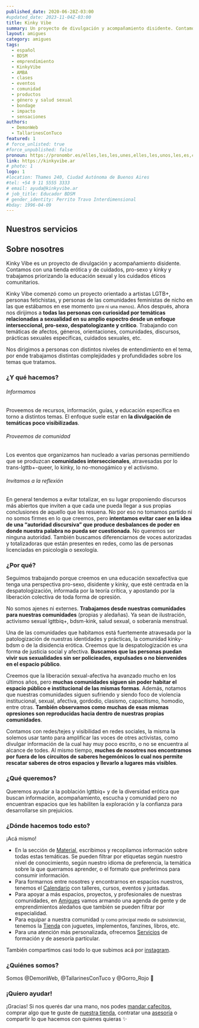 ```yaml
---
published_date: 2020-06-28Z-03:00
#updated_date: 2023-11-04Z-03:00
title: Kinky Vibe
summary: Un proyecto de divulgación y acompañamiento disidente. Contamos con una tienda erótica y de cuidados, pro-sexo y kinky y trabajamos priorizando la educación sexual y los cuidados éticos comunitarios
layout: amigues
category: amigues
tags:
  - español
  - BDSM
  - emprendimiento
  - KinkyVibe
  - AMBA
  - clases
  - eventos
  - comunidad
  - productos
  - género y salud sexual
  - bondage
  - impacto
  - sensaciones
authors:
  - DemonWeb
  - TallarinesConTuco
featured: 1
# force_unlisted: true
#force_unpublished: false
pronoun: https://pronombr.es/elles,les,les,unes,elles,les,unos,les,es,co,
link: https://kinkyvibe.ar
# photo: 1
logo: 1
#location: Thames 240, Ciudad Autónoma de Buenos Aires
#tel: +54 9 11 5555 3333
# email: ayuda@kinkyvibe.ar
# job_title: Educador BDSM
# gender_identity: Perrito Travo Interdimensional
#bday: 1996-04-09
---
```


## Nuestros servicios

## Sobre nosotres

Kinky Vibe es un proyecto de divulgación y acompañamiento disidente. Contamos con una tienda erótica y de cuidados, pro-sexo y kinky y trabajamos priorizando la educación sexual y los cuidados éticos comunitarios.

Kinky Vibe comenzó como un proyecto orientado a artistas LGTB+, personas fetichistas, y personas de las comunidades feministas de nicho en las que estábamos en ese momento <small>(pre ni una menos)</small>. Años después, ahora nos dirijimos a **todas las personas con curiosidad por temáticas relacionadas a sexualidad en su amplio espectro desde un enfoque interseccional, pro-sexo, despatologizante y crítico**. Trabajando con temáticas de afectos, géneros, orientaciones, comunidades, discursos, prácticas sexuales específicas, cuidados sexuales, etc.

Nos dirigimos a personas con distintos niveles de entendimiento en el tema, por ende trabajamos distintas complejidades y profundidades sobre los temas que tratamos.

### ¿Y qué hacemos?

###### Informamos

Proveemos de recursos, información, guías, y educación específica en torno a distintos temas. El enfoque suele estar en **la divulgación de temáticas poco visibilizadas**.

###### Proveemos de comunidad

Los eventos que organizamos han nucleado a varias personas permitiendo que se produzcan **comunidades interseccionales**, atravesadas por lo trans-lgttb+-queer, lo kinky, lo no-monogámico y el activismo.

###### Invitamos a la reflexión

En general tendemos a evitar totalizar, en su lugar proponiendo discursos más abiertos que inviten a que cada une pueda llegar a sus propias conclusiones de aquello que les resuena. No por eso no tomamos partido ni no somos firmes en lo que creemos, pero **intentamos evitar caer en la idea de una “autoridad discursiva” que produce desbalances de poder en donde nuestra palabra no pueda ser cuestionada**. No queremos ser ninguna autoridad. También buscamos diferenciarnos de voces autorizadas y totalizadoras que están presentes en redes, como las de personas licenciadas en psicología o sexología.

### ¿Por qué?

Seguimos trabajando porque creemos en una educación sexoafectiva que tenga una perspectiva pro-sexo, disidente y kinky, que esté centrada en la despatologización, informada por la teoría crítica, y apostando por la liberación colectiva de toda forma de opresión.

No somos ajenes ni externes. **Trabajamos desde nuestras comunidades para nuestras comunidades** (propias y aledañas). Ya sean de ilustración, activismo sexual lgttbiq+, bdsm-kink, salud sexual, o soberanía menstrual.

Una de las comunidades que habitamos está fuertemente atravesada por la patologización de nuestras identidades y prácticas, la comunidad kinky-bdsm o de la disidencia erótica. Creemos que la despatologización es una forma de justicia social y afectiva. **Buscamos que las personas puedan vivir sus sexualidades sin ser policieades, expulsades o no bienvenides en el espacio público**.

Creemos que la liberación sexual-afectiva ha avanzado mucho en los últimos años, pero **muchas comunidades siguen sin poder habitar el espacio público e institucional de las mismas formas**. Además, notamos que nuestras comunidades siguen sufriendo y siendo foco de violencia institucional, sexual, afectiva, gordodio, clasismo, capacitismo, homodio, entre otras. **También observamos como muchas de esas mismas opresiones son reproducidas hacia dentro de nuestras propias comunidades**.

Contamos con redes/tejes y visibilidad en redes sociales, la misma la solemos usar tanto para amplificar las voces de otres activistas, como divulgar información de la cual hay muy poco escrito, o no se encuentra al alcance de todes. Al mismo tiempo, **muches de nosotres nos encontramos por fuera de los circuitos de saberes hegemónicos lo cual nos permite rescatar saberes de otros espacios y llevarlo a lugares más visibles**.

### ¿Qué queremos?

Queremos ayudar a la población lgttbiq+ y de la diversidad erótica que buscan información, acompañamiento, escucha y comunidad pero no encuentran espacios que les habiliten la exploración y la confianza para desarrollarse sin prejuicios.

### ¿Dónde hacemos todo esto?

¡Acá mismo!

- En la sección de [Material](/material), escribimos y recopilamos información sobre todas estas temáticas. Se pueden filtrar por etiquetas según nuestro nivel de conocimiento, según nuestro idioma de preferencia, la temática sobre la que querramos aprender, o el formato que preferimos para consumir información.
- Para formarnos entre nosotres y encontrarnos en espacios nuestros, tenemos el [Calendario](/calendario) con talleres, cursos, eventos y juntadas.
- Para apoyar a más espacios, proyectos, y profesionales de nuestras comunidades, en [Amigues](/amigues) vamos armando una agenda de gente y de emprendimientos aledaños que también se pueden filtrar por especialidad.
- Para equipar a nuestra comunidad <small>(y como principal medio de subsistencia)</small>, tenemos la [Tienda](https://tienda.kinkyvibe.ar) con juguetes, implementos, fanzines, libros, etc.
- Para una atención más personalizada, ofrecemos [Servicios](/servicios) de formación y de asesoría partícular.

También compartimos casi todo lo que subimos acá por [instagram](https://www.instagram.com/kinkyvibeargentina/).

### ¿Quiénes somos?

Somos @DemonWeb, @TallarinesConTuco y @Gorro_Rojo 🌈

### ¡Quiero ayudar!

¡Gracias! Si nos querés dar una mano, nos podes [mandar cafecitos](https://cafecito.app/kinkyvibe), comprar algo que te guste de [nuestra tienda](https://tienda.kinkyvibe.ar), contratar una [asesoría](/servicios) o compartir lo que hacemos con quienes quieras ✨
